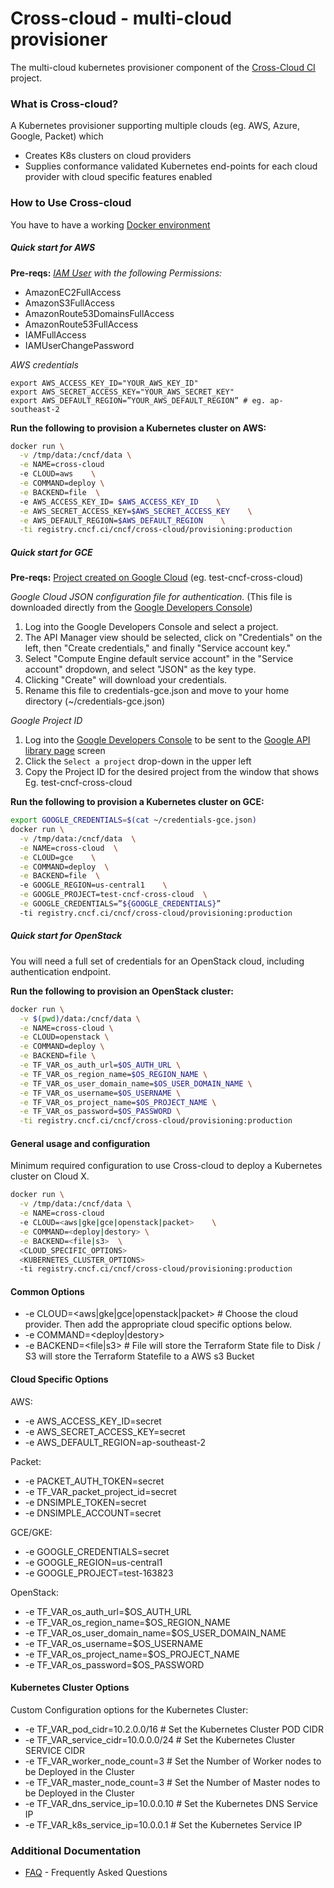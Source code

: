 # Cross-cloud - multi-cloud provisioner

The multi-cloud kubernetes provisioner component of the [Cross-Cloud CI](https://github.com/crosscloudci/crosscloudci) project.

### What is Cross-cloud?


A Kubernetes provisioner supporting multiple clouds (eg. AWS, Azure, Google, Packet) which

  * Creates K8s clusters on cloud providers
  * Supplies conformance validated Kubernetes end-points for each cloud provider with cloud specific features enabled

### How to Use Cross-cloud 

You have to have a working [Docker environment](https://www.docker.com/get-docker)

##### Quick start for AWS

**Pre-reqs:**
_[IAM User](https://console.aws.amazon.com/iam) with the following Permissions:_
- AmazonEC2FullAccess
- AmazonS3FullAccess
- AmazonRoute53DomainsFullAccess
- AmazonRoute53FullAccess
- IAMFullAccess
- IAMUserChangePassword

_AWS credentials_
```
export AWS_ACCESS_KEY_ID="YOUR_AWS_KEY_ID"
export AWS_SECRET_ACCESS_KEY="YOUR_AWS_SECRET_KEY"
export AWS_DEFAULT_REGION=”YOUR_AWS_DEFAULT_REGION” # eg. ap-southeast-2
```

**Run the following to provision a Kubernetes cluster on AWS:**
```bash
docker run \
  -v /tmp/data:/cncf/data \
  -e NAME=cross-cloud
  -e CLOUD=aws    \
  -e COMMAND=deploy \
  -e BACKEND=file  \ 
  -e AWS_ACCESS_KEY_ID= $AWS_ACCESS_KEY_ID    \
  -e AWS_SECRET_ACCESS_KEY=$AWS_SECRET_ACCESS_KEY    \
  -e AWS_DEFAULT_REGION=$AWS_DEFAULT_REGION    \
  -ti registry.cncf.ci/cncf/cross-cloud/provisioning:production
```

##### Quick start for GCE
 
**Pre-reqs:**
[Project created on Google Cloud](https://console.developers.google.com/projectcreate) (eg. test-cncf-cross-cloud)

_Google Cloud JSON configuration file for authentication._  (This file is downloaded directly from the [Google Developers Console](https://console.developers.google.com/))

1. Log into the Google Developers Console and select a project.
1. The API Manager view should be selected, click on "Credentials" on the left, then "Create credentials," and finally "Service account key."
1. Select "Compute Engine default service account" in the "Service account" dropdown, and select "JSON" as the key type.
1. Clicking "Create" will download your credentials.
1. Rename this file to credentials-gce.json and move to your home directory (~/credentials-gce.json)

_Google Project ID_

1. Log into the [Google Developers Console](https://console.developers.google.com/) to be sent to the [Google API library page](https://console.developers.google.com/apis/library) screen
1. Click the `Select a project` drop-down in the upper left
1. Copy the Project ID for the desired project from the window that shows
Eg. test-cncf-cross-cloud

**Run the following to provision a Kubernetes cluster on GCE:**
``` bash
export GOOGLE_CREDENTIALS=$(cat ~/credentials-gce.json)
docker run \
  -v /tmp/data:/cncf/data  \
  -e NAME=cross-cloud  \
  -e CLOUD=gce    \
  -e COMMAND=deploy  \
  -e BACKEND=file  \ 
  -e GOOGLE_REGION=us-central1    \
  -e GOOGLE_PROJECT=test-cncf-cross-cloud  \
  -e GOOGLE_CREDENTIALS=”${GOOGLE_CREDENTIALS}”
  -ti registry.cncf.ci/cncf/cross-cloud/provisioning:production
```

##### Quick start for OpenStack

You will need a full set of credentials for an OpenStack cloud, including
authentication endpoint.

**Run the following to provision an OpenStack cluster:**
``` bash
docker run \
  -v $(pwd)/data:/cncf/data \
  -e NAME=cross-cloud \
  -e CLOUD=openstack \
  -e COMMAND=deploy \
  -e BACKEND=file \
  -e TF_VAR_os_auth_url=$OS_AUTH_URL \
  -e TF_VAR_os_region_name=$OS_REGION_NAME \
  -e TF_VAR_os_user_domain_name=$OS_USER_DOMAIN_NAME \
  -e TF_VAR_os_username=$OS_USERNAME \
  -e TF_VAR_os_project_name=$OS_PROJECT_NAME \
  -e TF_VAR_os_password=$OS_PASSWORD \
  -ti registry.cncf.ci/cncf/cross-cloud/provisioning:production
```

#### General usage and configuration

Minimum required configuration to use Cross-cloud to deploy a Kubernetes cluster on Cloud X.
```bash
docker run \
  -v /tmp/data:/cncf/data \
  -e NAME=cross-cloud
  -e CLOUD=<aws|gke|gce|openstack|packet>    \
  -e COMMAND=<deploy|destory> \
  -e BACKEND=<file|s3>  \ 
  <CLOUD_SPECIFIC_OPTIONS>
  <KUBERNETES_CLUSTER_OPTIONS>
  -ti registry.cncf.ci/cncf/cross-cloud/provisioning:production
```

#### Common Options
* -e CLOUD=<aws|gke|gce|openstack|packet> # Choose the cloud provider.  Then add the appropriate cloud specific options below.
* -e COMMAND=<deploy|destory>
* -e BACKEND=<file|s3>   # File will store the Terraform State file to Disk / S3 will store the Terraform Statefile to a AWS s3 Bucket
  

#### Cloud Specific Options
AWS:
 * -e AWS_ACCESS_KEY_ID=secret
 * -e AWS_SECRET_ACCESS_KEY=secret
 * -e AWS_DEFAULT_REGION=ap-southeast-2

Packet:
 * -e PACKET_AUTH_TOKEN=secret
 * -e TF_VAR_packet_project_id=secret 
 * -e DNSIMPLE_TOKEN=secret
 * -e DNSIMPLE_ACCOUNT=secret   

GCE/GKE:
 * -e GOOGLE_CREDENTIALS=secret
 * -e GOOGLE_REGION=us-central1
 * -e GOOGLE_PROJECT=test-163823

OpenStack:
 * -e TF_VAR_os_auth_url=$OS_AUTH_URL
 * -e TF_VAR_os_region_name=$OS_REGION_NAME
 * -e TF_VAR_os_user_domain_name=$OS_USER_DOMAIN_NAME
 * -e TF_VAR_os_username=$OS_USERNAME
 * -e TF_VAR_os_project_name=$OS_PROJECT_NAME
 * -e TF_VAR_os_password=$OS_PASSWORD

#### Kubernetes Cluster Options
Custom Configuration options for the Kubernetes Cluster:
* -e TF_VAR_pod_cidr=10.2.0.0/16      # Set the Kubernetes Cluster POD CIDR
* -e TF_VAR_service_cidr=10.0.0.0/24  # Set the Kubernetes Cluster SERVICE CIDR
* -e TF_VAR_worker_node_count=3       # Set the Number of Worker nodes to be Deployed in the Cluster
* -e TF_VAR_master_node_count=3       # Set the Number of Master nodes to be Deployed in the Cluster
* -e TF_VAR_dns_service_ip=10.0.0.10  # Set the Kubernetes DNS Service IP
* -e TF_VAR_k8s_service_ip=10.0.0.1   # Set the Kubernetes Service IP


### Additional Documentation

 * [FAQ](FAQ.md) - Frequently Asked Questions
